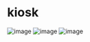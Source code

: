 # kiosk
![image](https://github.com/it3rNull/kiosk/assets/108565829/da69823e-2cf9-4682-87b5-6e7f3839775c)
![image](https://github.com/it3rNull/kiosk/assets/108565829/809c6b7c-7e8c-43e2-aa9e-e32ae16d0acd)
![image](https://github.com/it3rNull/kiosk/assets/108565829/4e78c656-28d5-4264-b7d3-e4b21e9cc8d8)
